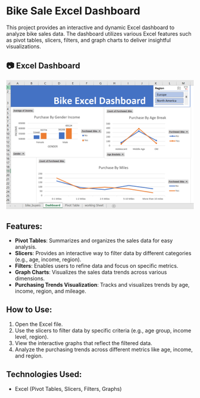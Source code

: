 # Bike Sale Excel Dashboard

This project provides an interactive and dynamic Excel dashboard to analyze bike sales data. The dashboard utilizes various Excel features such as pivot tables, slicers, filters, and graph charts to deliver insightful visualizations.

## 📷 Excel Dashboard  
![Bike Sales Dashboard](./Bike_saleDashboard.png)  

## Features:
- **Pivot Tables**: Summarizes and organizes the sales data for easy analysis.
- **Slicers**: Provides an interactive way to filter data by different categories (e.g., age, income, region).
- **Filters**: Enables users to refine data and focus on specific metrics.
- **Graph Charts**: Visualizes the sales data trends across various dimensions.
- **Purchasing Trends Visualization**: Tracks and visualizes trends by age, income, region, and mileage.

## How to Use:
1. Open the Excel file.
2. Use the slicers to filter data by specific criteria (e.g., age group, income level, region).
3. View the interactive graphs that reflect the filtered data.
4. Analyze the purchasing trends across different metrics like age, income, and region.

## Technologies Used:
- Excel (Pivot Tables, Slicers, Filters, Graphs)




